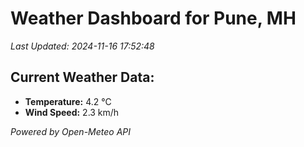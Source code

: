 
# Weather Dashboard for Pune, MH

_Last Updated: 2024-11-16 17:52:48_

## Current Weather Data:
- **Temperature:** 4.2 °C
- **Wind Speed:** 2.3 km/h

*Powered by Open-Meteo API*
